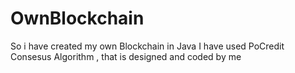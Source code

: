 # OwnBlockchain
So i have created my own Blockchain in Java 
I have used PoCredit Consesus Algorithm , that is designed and coded by me

